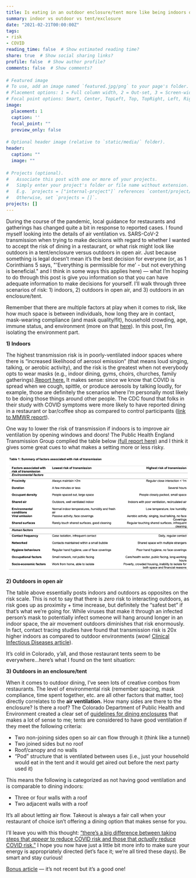 ```yaml
---
title: Is eating in an outdoor enclosure/tent more like being indoors or outdoors?
summary: indoor vs outdoor vs tent/exclosure
date: "2021-02-21T00:00:00Z"
tags:
- risk
- COVID
reading_time: false  # Show estimated reading time?
share: true  # Show social sharing links?
profile: false  # Show author profile?
comments: false  # Show comments?

# Featured image
# To use, add an image named `featured.jpg/png` to your page's folder.
# Placement options: 1 = Full column width, 2 = Out-set, 3 = Screen-width
# Focal point options: Smart, Center, TopLeft, Top, TopRight, Left, Right, BottomLeft, Bottom, BottomRight
image:
  placement: 1
  caption: ''
  focal_point: ""
  preview_only: false

# Optional header image (relative to `static/media/` folder).
header:
  caption: ""
  image: ""

# Projects (optional).
#   Associate this post with one or more of your projects.
#   Simply enter your project's folder or file name without extension.
#   E.g. `projects = ["internal-project"]` references `content/project/deep-learning/index.md`.
#   Otherwise, set `projects = []`.
projects: []
---
```


During the course of the pandemic, local guidance for restaurants and gatherings has changed quite a bit in response to reported cases. I found myself looking into the details of air ventilation vs. SARS-CoV-2 transmission when trying to make decisions with regard to whether I wanted to accept the risk of dining in a restaurant, or what risk might look like outdoors in a tent/enclosure versus outdoors in open air. Just because something is legal doesn’t mean it’s the best decision for everyone (or, as 1 Corinthians 5 says, "'Everything is permissible for me' - but not everything is beneficial." and I think in some ways this applies here) — what I’m hoping to do through this post is give you information so that you can have adequate information to make decisions for yourself. I’ll walk through three scenarios of risk: 1) indoors, 2) outdoors in open air, and 3) outdoors in an enclosure/tent.

Remember that there are multiple factors at play when it comes to risk, like how much space is between individuals, how long they are in contact, mask-wearing compliance (and mask quality/fit), household crowding, age, immune status, and environment (more on that [here](https://academic.oup.com/cid/advance-article/doi/10.1093/cid/ciaa1442/5910315)). In this post, I’m isolating the environment part.

**1) Indoors**

The highest transmission risk is in poorly-ventilated indoor spaces where there is “increased likelihood of aerosol emission” (that means loud singing, talking, or aerobic activity), and the risk is the greatest when not everybody opts to wear masks (e.g., indoor dining, gyms, choirs, churches, family gatherings).[Report here.](https://assets.publishing.service.gov.uk/government/uploads/system/uploads/attachment_data/file/933225/S0824_SARS-CoV-2_Transmission_routes_and_environments.pdf) It makes sense: since we know that COVID is spread when we cough, spittle, or produce aerosols by talking loudly, for example, those are definitely the scenarios where I’m personally most likely to be doing those things around other people. The CDC found that folks in their study with COVID symptoms were more likely to have reported dining in a restaurant or bar/coffee shop as compared to control participants ([link to MMWR report](https://www.cdc.gov/mmwr/volumes/69/wr/mm6936a5.htm)).

One way to lower the risk of transmission if indoors is to improve air ventilation by opening windows and doors! The Public Health England Transmission Group complied the table below [(full report here)](https://www.gov.uk/government/publications/phe-factors-contributing-to-risk-of-sars-cov2-transmission-in-various-settings-26-november-2020) and I think it gives some great cues to what makes a setting more or less risky.

<img src= transmission_risk.png>

**2) Outdoors in open air**

The table above essentially posts indoors and outdoors as opposites on the risk scale. This is not to say that there is *zero* risk to interacting outdoors, as risk goes up as proximity + time increase, but definitely the “safest bet” if that’s what we’re going for. While viruses that make it through an infected person’s mask to potentially infect someone will hang around longer in an indoor space, the air movement outdoors diminishes that risk enormously. In fact, contact tracing studies have found that transmission risk is 20x higher indoors as compared to outdoor environments (wow! [Clinical Infectious Diseases article](https://academic.oup.com/cid/advance-article/doi/10.1093/cid/ciaa1442/5910315)).

It’s cold in Colorado, y’all, and those restaurant tents seem to be everywhere…here’s what I found on the tent situation: 

**3) Outdoors in an enclosure/tent**

When it comes to outdoor dining, I’ve seen lots of creative combos from restaurants. The level of environmental risk (remember spacing, mask compliance, time spent together, etc. are all other factors that matter, too) directly correlates to the **air ventilation.** How many sides are there to the enclosure? Is there a roof? The Colorado Department of Public Health and Environment created a clear set of [guidelines for dining enclosures](https://drive.google.com/file/d/1_Z0KtLhe5tBRgV835NP4qTijpQCNpOMv/view) that makes a lot of sense to me; tents are considered to have good ventilation if they meet the following criteria:

- Two non-joining sides open so air can flow through it (think like a tunnel)
- Two joined sides but no roof
- Roof/canopy and no walls
- “Pod” structure that is ventilated between uses (i.e., just your household would eat in the tent and it would get aired out before the next party used it)

This means the following is categorized as not having good ventilation and is comparable to dining indoors:

- Three or four walls with a roof
- Two adjacent walls with a roof

It’s all about letting air flow. Takeout is always a fair call when your restaurant of choice isn’t offering a dining option that makes sense for you.

I’ll leave you with this thought: [“there’s a big difference between taking steps that *appear* to reduce COVID risk and those that *actually* reduce COVID risk.”](https://twitter.com/DLeonhardt/status/1360228687073972228) I hope you now have just a little bit more info to make sure your energy is appropriately directed (let’s face it; we’re all tired these days). Be smart and stay curious!

[Bonus article](https://www.vox.com/science-and-health/2020/5/22/21265180/cdc-coronavirus-surfaces-social-distancing-guidelines-covid-19-risks) — it’s not recent but it’s a good one!